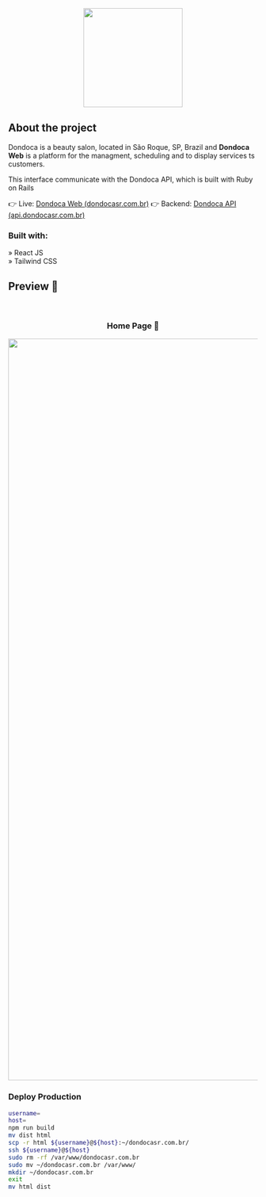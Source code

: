 <div align='center'><img height="200px" src='https://user-images.githubusercontent.com/94543524/231549988-a4a4c82d-be72-4a8d-95a7-f7abdd7f6aa0.png'/></div>

<h2>About the project</h2>

  <p>Dondoca is a beauty salon, located in São Roque, SP, Brazil and <b>Dondoca Web</b> is a platform for the managment, scheduling and to display services ts customers.</p>
  <p>This interface communicate with the Dondoca API, which is built with Ruby on Rails</p>

👉 Live: <a href='https://dondocasr.com.br'>Dondoca Web (dondocasr.com.br)</a>
👉 Backend: <a href='https://api.dondocasr.com.br'>Dondoca API (api.dondocasr.com.br)</a>

<h3>Built with:</h3>

» React JS <br>
» Tailwind CSS <br>

<h2>Preview 📸</h2>
<br>
<h3 align='center'>Home Page 🏡</h3>

<div align='center'>
  <img width="1497" alt="Screenshot 2023-04-12 at 15 32 04" src="https://user-images.githubusercontent.com/94543524/231552129-044491a5-7e42-4944-bc52-ab0d59863fb4.png">
</div>

### Deploy Production

```Bash
username=
host=
npm run build
mv dist html
scp -r html ${username}@${host}:~/dondocasr.com.br/
ssh ${username}@${host}
sudo rm -rf /var/www/dondocasr.com.br
sudo mv ~/dondocasr.com.br /var/www/
mkdir ~/dondocasr.com.br
exit
mv html dist
```
